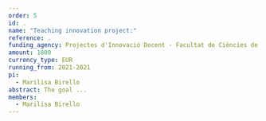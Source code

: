 ```yaml
---
order: 5
id: .
name: "Teaching innovation project:"
reference: .
funding_agency: Projectes d'Innovació Docent - Facultat de Ciències de l'Educació, UAB
amount: 1800
currency_type: EUR
running_from: 2021-2021
pi:
  - Marilisa Birello
abstract: The goal ...
members:
  - Marilisa Birello
---
```

